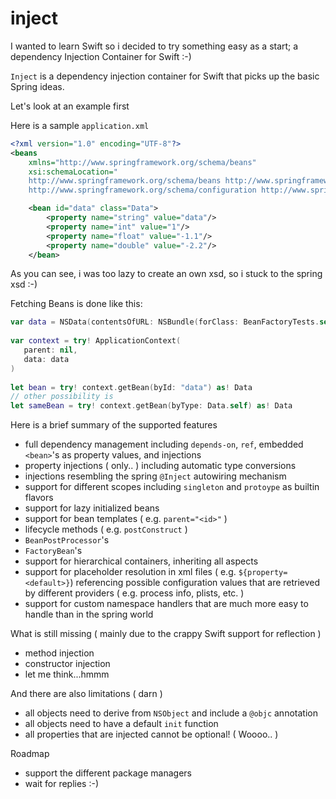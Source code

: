 # inject

I wanted to learn Swift so i decided to try something easy as a start; a dependency Injection Container for Swift :-)

`Inject` is a dependency injection container for Swift that picks up the basic Spring ideas.

Let's look at an example first

Here is a sample `application.xml`
```xml
<?xml version="1.0" encoding="UTF-8"?>
<beans
    xmlns="http://www.springframework.org/schema/beans"
    xsi:schemaLocation="
    http://www.springframework.org/schema/beans http://www.springframework.org/schema/beans/spring-beans-3.2.xsd
    http://www.springframework.org/schema/configuration http://www.springframework.org/schema/util/spring-util.xsd">

    <bean id="data" class="Data">
        <property name="string" value="data"/>
        <property name="int" value="1"/>
        <property name="float" value="-1.1"/>
        <property name="double" value="-2.2"/>
    </bean>
```

As you can see, i was too lazy to create an own xsd, so i stuck to the spring xsd :-)

Fetching Beans is done like this:

```swift
var data = NSData(contentsOfURL: NSBundle(forClass: BeanFactoryTests.self).URLForResource("application", withExtension: "xml")!)!
    
var context = try! ApplicationContext(
   parent: nil,
   data: data
)
        
let bean = try! context.getBean(byId: "data") as! Data
// other possibility is
let sameBean = try! context.getBean(byType: Data.self) as! Data

```

Here is a brief summary of the supported features
* full dependency management including `depends-on`, `ref`, embedded `<bean>`'s as property values, and injections
* property injections ( only.. ) including automatic type conversions
* injections resembling the spring `@Inject` autowiring mechanism
* support for different scopes including `singleton`  and `protoype` as builtin flavors
* support for lazy initialized beans
* support for bean templates ( e.g. `parent="<id>"` )
* lifecycle methods ( e.g. `postConstruct` )
* `BeanPostProcessor`'s
* `FactoryBean`'s
* support for hierarchical containers, inheriting all aspects
* support for placeholder resolution in xml files ( e.g. `${property=<default>}`) referencing possible configuration values that are retrieved by different providers ( e.g. process info, plists, etc. )
* support for custom namespace handlers that are much more easy to handle than in the spring world

What is still missing ( mainly due to the crappy Swift support for reflection )
* method injection
* constructor injection
* let me think...hmmm

And there are also limitations ( darn )
* all objects need to derive from `NSObject` and include a `@objc` annotation
* all objects need to have a default `init` function
* all properties that are injected cannot be optional! ( Woooo.. )

Roadmap
* support the different package managers
* wait for replies :-)
